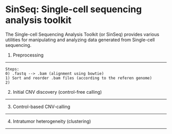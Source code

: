 SinSeq: Single-cell sequencing analysis toolkit
=======

The Single-cell Sequencing Analysis Toolkit (or SinSeq) provides various utilities for manipulating and analyzing data generated from Single-cell sequencing.


1. Preprocessing
-----------

````
Steps:
0) .fastq --> .bam (alignment using bowtie)
1) Sort and reorder .bam files (according to the referen genome)
2) 
````



2. Initial CNV discovery (control-free calling)
-----------



3. Control-based CNV-calling 
-----------




4. Intratumor heterogeneity (clustering)
-----------
